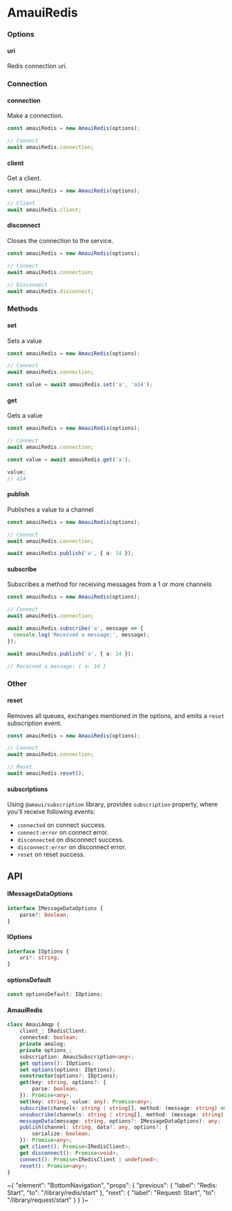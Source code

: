 
# AmauiRedis

### Options

#### uri

Redis connection uri.

### Connection

#### connection

Make a connection.

```ts
const amauiRedis = new AmauiRedis(options);

// Connect
await amauiRedis.connection;
```

#### client

Get a client.

```ts
const amauiRedis = new AmauiRedis(options);

// Client
await amauiRedis.client;
```

#### disconnect

Closes the connection to the service.

```ts
const amauiRedis = new AmauiRedis(options);

// Connect
await amauiRedis.connection;

// Disconnect
await amauiRedis.disconnect;
``` 

### Methods 

#### set 

Sets a value 

```ts
const amauiRedis = new AmauiRedis(options);

// Connect
await amauiRedis.connection;

const value = await amauiRedis.set('a', 'a14');
```

#### get 

Gets a value 

```ts
const amauiRedis = new AmauiRedis(options);

// Connect
await amauiRedis.connection;

const value = await amauiRedis.get('a'); 

value; 
// a14 
```

#### publish 

Publishes a value to a channel 

```ts
const amauiRedis = new AmauiRedis(options);

// Connect
await amauiRedis.connection;

await amauiRedis.publish('a', { a: 14 });
```

#### subscribe  

Subscribes a method for receiving messages from a 1 or more channels 

```ts
const amauiRedis = new AmauiRedis(options);

// Connect
await amauiRedis.connection;

await amauiRedis.subscribe('a', message => {
  console.log('Received a message:', message);
});

await amauiRedis.publish('a', { a: 14 });

// Received a message: { a: 14 }
```

### Other

#### reset

Removes all queues, exchanges mentioned in the options, and emits a `reset` subscription event.

```ts
const amauiRedis = new AmauiRedis(options);

// Connect
await amauiRedis.connection;

// Reset
await amauiRedis.reset();
```

#### subscriptions

Using `@amaui/subscription` library, provides `subscription` property, where you'll receive following events:
- `connected` on connect success.
- `connect:error` on connect error.
- `disconnected` on disconnect success.
- `disconnect:error` on disconnect error.
- `reset` on reset success.


## API

#### IMessageDataOptions

```ts
interface IMessageDataOptions {
    parse?: boolean;
}
```

#### IOptions

```ts
interface IOptions {
    uri?: string;
}
```

#### optionsDefault

```ts
const optionsDefault: IOptions;
```

#### AmauiRedis

```ts
class AmauiAmqp {
    client_: IRedisClient;
    connected: boolean;
    private amalog;
    private options_;
    subscription: AmauiSubscription<any>;
    get options(): IOptions;
    set options(options: IOptions);
    constructor(options?: IOptions);
    get(key: string, options?: {
        parse: boolean;
    }): Promise<any>;
    set(key: string, value: any): Promise<any>;
    subscribe(channels: string | string[], method: (message: string) => any, bufferMode?: boolean): Promise<void>;
    unsubscribe(channels: string | string[], method: (message: string) => any, bufferMode?: boolean): Promise<void>;
    messageData(message: string, options?: IMessageDataOptions): any;
    publish(channel: string, data?: any, options?: {
        serialize: boolean;
    }): Promise<any>;
    get client(): Promise<IRedisClient>;
    get disconnect(): Promise<void>;
    connect(): Promise<IRedisClient | undefined>;
    reset(): Promise<any>;
}
```


~{
  "element": "BottomNavigation",
  "props": {
    "previous": {
      "label": "Redis: Start",
      "to": "/library/redis/start"
    },
    "next": {
      "label": "Request: Start",
      "to": "/library/request/start"
    }
  }
}~
